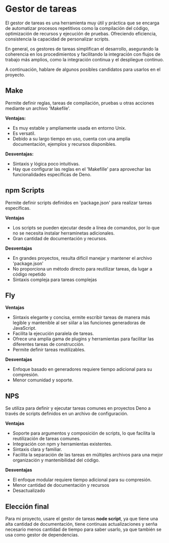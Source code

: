 # Gestor de tareas

El gestor de tareas es una herramienta muy útil y práctica que se encarga de automatizar procesos repetitivos como la compilación del código, optimización de recursos y ejecución de pruebas. Ofreciendo eficiencia, consistencia la capacidad de personalizar scripts.

En general, os gestores de tareas simplifican el desarrollo, asegurando la coherencia en los procedimientos y facilitando la integración con flujos de trabajo más amplios, como la integración continua y el despliegue continuo.

A continuación, hablare de algunos posibles candidatos para usarlos en el proyecto.

## Make

Permite definir reglas, tareas de compilación, pruebas u otras acciones mediante un archivo 'Makefile'.

**Ventajas:**
+ Es muy estable y ampliamente usada en entorno Unix.
+ Es versatil.
+ Debido a su largo tiempo en uso, cuenta con una amplia documentación, ejemplos y recursos disponibles.

**Desventajas:**
+ Sintaxis y lógica poco intuitivas.
+ Hay que configurar las reglas en el 'Makefille' para aprovechar las funcionalidades específicas de Deno.


## npm Scripts

Permite definir scripts definidos en 'package.json' para realizar tareas específicas.

**Ventajas**
+ Los scripts se pueden ejecutar desde a línea de comandos, por lo que no se necesita instalar herraminetas adicionales.
+ Gran cantidad de documentación y recursos.

**Desventajas**
+ En grandes proyectos, resulta difícil manejar y mantener el archivo 'package.json'
+ No proporciona un método directo para reutilizar tareas, da lugar a código repetido
+ Sintaxis compleja para tareas complejas


## Fly

**Ventajas**
+ Sintaxis elegante y concisa, ermite escribir tareas de manera más legible y mantenible al ser siilar a las funciones generadoras de JavaScript.
+ Facilita la ejecución paralela de tareas.
+ Ofrece una amplia gama de plugins y herramientas para facilitar las diferentes tareas de construcción.
+ Permite definir tareas reutilizables.

**Desventajas**
+ Enfoque basado en generadores requiere tiempo adicional para su compresión.
+ Menor comunidad y soporte.


## NPS

Se utiliza para definir y ejecutar tareas comunes en proyectos Deno a través de scripts definidos en un archivo de configuración.

**Ventajas**
+ Soporte para argumentos y composición de scripts, lo que facilita la reutilización de tareas comunes.
+ Integración con npm y herramientas existentes.
+ Sintaxis clara y familiar.
+ Facilita la separación de las tareas en múltiples archivos para una mejor organización y mantenibilidad del código.

**Desventajas**
+ El enfoque modular requiere tiempo adicional para su compresión.
+ Menor cantidad de documentación y recursos
+ Desactualizado


## Elección final
Para mi proyecto, usare el gestor de tareas **node script**, ya que tiene una alta cantidad de documentación, tiene continuas actualizaciones y serña necesario menos cantidad de tiempo para saber usarlo, ya que también se usa como gestor de dependencias.